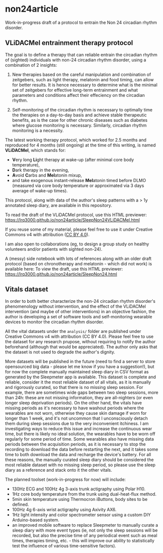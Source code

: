 # non24article
Work-in-progress draft of a protocol to entrain the Non 24 circadian rhythm disorder.

## VLiDACMel entrainment therapy protocol

The goal is to define a therapy that can reliable entrain the circadian rhythm of (sighted) individuals with non-24 circadian rhythm disorder, using a combination of 2 insights:

1. New therapies based on the careful manipulation and combination of zeitgebers, such as light therapy, melatonin and food timing, can allow for better results. It is hence necessary to determine what is the minimal set of zeitgebers for effective long-term entrainment and what parameters and conditions affect their effeciency on the circadian rhythm.

2. Self-monitoring of the circadian rhythm is necessary to optimally time the therapies on a day-to-day basis and achieve stable therapeutic benefits, as is the case for other chronic diseases such as diabetes where glucose monitoring is necessary. Similarly, circadian rhythm monitoring is a necessity.

The latest working therapy protocol, which worked for 2.5 months and reproduced for 4 months (still ongoing) at the time of this writing, is named **VLiDACMel**, which stands for:

* **V**ery long **Li**ght therapy at wake-up (after minimal core body temperature),
* **D**ark therapy in the evening,
* **A**void **C**arbs and **Mel**atonin mixup,
* and take exogenous instant-release **Mel**atonin timed before DLMO (measured via core body temperature or approximated via 3 days average of wake-up times).

This protocol, along with data of the author's sleep patterns with a > 1y annotated sleep diary, are available in this repository.

To read the draft of the VLiDACMel protocol, use this HTML previewer: https://lrq3000.github.io/non24article/SleepNon24VLiDACMel.html

If you reuse some of my material, please feel free to use it under Creative Commons v4 with attribution ([CC BY 4.0](https://creativecommons.org/licenses/by/4.0/deed)).

I am also open to collaborations (eg, to design a group study on healthy volunteers and/or patients with sighted non-24).

A (messy) side notebook with lots of references along with an older draft protocol (based on chronotherapy and melatonin - which did not work) is available here: To view the draft, use this HTML previewer: https://lrq3000.github.io/non24article/SleepNon24.html

## Vitals dataset

In order to both better characterize the non-24 circadian rhythm disorder's phenomenology without intervention, and the effect of the VLiDACMel intervention (and maybe of other interventions) in an objective fashion, the author is developing a set of software tools and self-monitoring wearable devices to monitor the circadian rhythm disorder.

All the vital datasets under the `analysis/` folder are published under Creative Commons v4 with attribution (CC BY 4.0). Please feel free to use the dataset for any research prupose, without requiring to notify the author beforehand (although that would be appreciated). The author only asks that the dataset is not used to degrade the author's dignity.

More datasets will be published in the future (need to find a server to store opensourced big data - please let me know if you have a suggestion!), but for now the complete manually maintained sleep diary in CSV format as generated by the Sleepmeter app is available. This dataset is complete and reliable, consider it the most reliable dataset of all vitals, as it is manually and rigorously curated, so that there is no missing sleep session. For example, there are sometimes wide gaps between two sleep sessions, more than 24h: these are not missing information, they are all-nighters (or even longer sleep deprivation periods). On the other hand, the vitals have missing periods as it's necessary to have washout periods where the wearables are not worn, otherwise they cause skin damage if worn for longer than 1 week, and it's not uncommon that I unconsciously detach them during sleep sessions due to the very inconvenient itchiness. I am investigating ways to reduce this issue and increase the continuous wear time, but there is likely no ideal solution, the wearables have to be worn off regularly for some period of time. Some wearables also have missing data periods between the acquisition periods, as it is necessary to stop the recording to download the data before restarting the next, and it takes some time to both download the data and recharge the device's battery. For all these reasons, the manually curated sleep diary should be considered the most reliable dataset with no missing sleep period, so please use the sleep diary as a reference and stack onto it the other vitals.

The planned toolset (work-in-progress for now) will include:
* 130Hz ECG and 100Hz 4g 3-axis trunk actigraphy using Polar H10.
* 1Hz core body temperature from the trunk using dual-heat-flux method.
* 5min skin temperature using Thermocron iButtons, body sites to be defined.
* 100Hz 4g 6-axis wrist actigraphy using Axivity AX6.
* 1Hz light intensity and color spectrometer sensor using a custom DIY Arduino-based system.
* an improved mobile software to replace Sleepmeter to manually curate a sleep diary with more event types (ie, not only the sleep sessions will be recorded, but also the precise time of any periodical event such as meal times, therapies timing, etc. - this will improve our ability to statistically test the influence of various time-sensitive factors).
